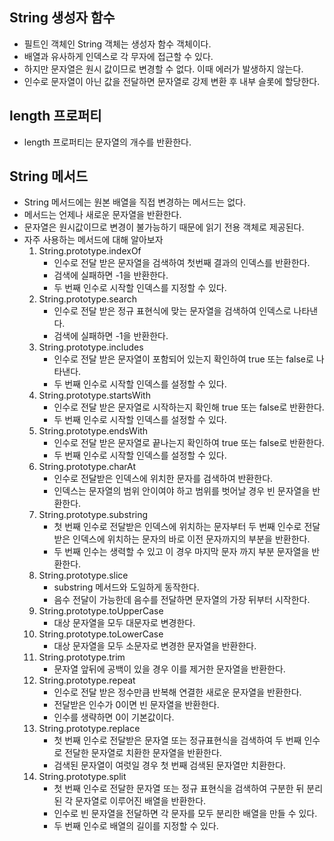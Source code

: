## String 생성자 함수
- 필트인 객체인 String 객체는 생성자 함수 객체이다.
- 배열과 유사하게 인덱스로 각 무자에 접근할 수 있다.
- 하지만 문자열은 원시 값이므로 변경할 수 없다. 이때 에러가 발생하지 않는다.
- 인수로 문자열이 아닌 값을 전달하면 문자열로 강제 변환 후 내부 슬롯에 할당한다.
## length 프로퍼티
- length 프로퍼티는 문자열의 개수를 반환한다.
## String 메서드
- String 메서드에는 원본 배열을 직접 변경하는 메서드는 없다.
- 메서드는 언제나 새로운 문자열을 반환한다. 
- 문자열은 원시값이므로 변경이 불가능하기 때문에 읽기 전용 객체로 제공된다.
- 자주 사용하는 메서드에 대해 알아보자
    1. String.prototype.indexOf
        - 인수로 전달 받은 문자열을 검색하여 첫번째 결과의 인덱스를 반환한다.
        - 검색에 실패하면 -1을 반환한다.
        - 두 번째 인수로 시작할 인덱스를 지정할 수 있다.
    2. String.prototype.search
        - 인수로 전달 받은 정규 표현식에 맞는 문자열을 검색하여 인덱스로 나타낸다.
        - 검색에 실패하면 -1을 반환한다.
    3. String.prototype.includes
        - 인수로 전달 받은 문자열이 포함되어 있는지 확인하여 true 또는 false로 나타낸다.
        - 두 번째 인수로 시작할 인덱스를 설정할 수 있다.
    4. String.prototype.startsWith
        - 인수로 전달 받은 문자열로 시작하는지 확인해 true 또는 false로 반환한다.
        - 두 번째 인수로 시작할 인덱스를 설정할 수 있다.
    5. String.prototype.endsWith
        - 인수로 전달 받은 문자열로 끝나는지 확인하여 true 또는 false로 반환한다.
        - 두 번째 인수로 시작할 인덱스를 설정할 수 있다.
    6. String.prototype.charAt
        - 인수로 전달받은 인덱스에 위치한 문자를 검색하여 반환한다.
        - 인덱스는 문자열의 범위 안이여야 하고 범위를 벗어날 경우 빈 문자열을 반환한다.
    7. String.prototype.substring
        - 첫 번째 인수로 전달받은 인덱스에 위치하는 문자부터 두 번째 인수로 전달 받은 인덱스에 위치하는 문자의 바로 이전 문자까지의 부분을 반환한다.
        - 두 번째 인수는 생력할 수 있고 이 경우 마지막 문자 까지 부분 문자열을 반환한다.
    8. String.prototype.slice
        - substring 메서드와 도일하게 동작한다.
        - 음수 전달이 가능한데 음수를 전달하면 문자열의 가장 뒤부터 시작한다.
    9. String.prototype.toUpperCase
        - 대상 문자열을 모두 대문자로 변경한다.
    10. String.prototype.toLowerCase
        - 대상 문자열을 모두 소문자로 변경한 문자열을 반환한다.
    11. String.prototype.trim
        - 문자열 앞뒤에 공백이 있을 경우 이를 제거한 문자열을 반환한다.
    12. String.prototype.repeat
        - 인수로 전달 받은 정수만큼 반복해 연결한 새로운 문자열을 반환한다.
        - 전달받은 인수가 0이면 빈 문자열을 반환한다.
        - 인수를 생략하면 0이 기본값이다.
    13. String.prototype.replace
        - 첫 번째 인수로 전달받은 문자열 또는 정규표현식을 검색하여 두 번째 인수로 전달한 문자열로 치환한 문자열을 반환한다.
        - 검색된 문자열이 여럿일 경우 첫 번째 검색된 문자열만 치환한다.
    14. String.prototype.split
        - 첫 번째 인수로 전달한 문자열 또는 정규 표현식을 검색하여 구분한 뒤 분리된 각 문자열로 이루어진 배열을 반환한다.
        - 인수로 빈 문자열을 전달하면 각 문자를 모두 분리한 배열을 만들 수 있다.
        - 두 번째 인수로 배열의 길이를 지정할 수 있다.
